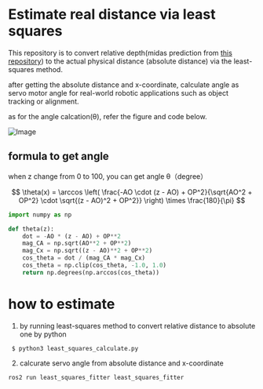 # Estimate real distance via least squares
This repository is to convert relative depth(midas prediction from [this repository](https://github.com/madara-tribe/Ros2-DepthCalculator-PX2)) to the actual physical distance (absolute distance) via the least-squares method.

after getting the absolute distance and x-coordinate, calculate angle as servo motor angle for real-world robotic applications such as object tracking or alignment.

as for the angle calcation(θ), refer the figure and code below.

![Image](https://github.com/user-attachments/assets/7d5d643a-2c41-4f97-8e4c-52964588ecde)


## formula to get angle

when z change from 0 to 100, you can get angle θ（degree）

$$
\theta(x) = \arccos \left( \frac{-AO \cdot (z - AO) + OP^2}{\sqrt{AO^2 + OP^2} \cdot \sqrt{(z - AO)^2 + OP^2}} \right) \times \frac{180}{\pi}
$$



```python
import numpy as np

def theta(z):
    dot = -AO * (z - AO) + OP**2
    mag_CA = np.sqrt(AO**2 + OP**2)
    mag_Cx = np.sqrt((z - AO)**2 + OP**2)
    cos_theta = dot / (mag_CA * mag_Cx)
    cos_theta = np.clip(cos_theta, -1.0, 1.0)
    return np.degrees(np.arccos(cos_theta))
```

# how to estimate
1. by running least-squares method to convert relative distance to absolute one by python
   
<code> $ python3 least_squares_calculate.py</code>

2. calcurate servo angle from absolute distance and x-coordinate

<code>ros2 run least_squares_fitter least_squares_fitter</code>



